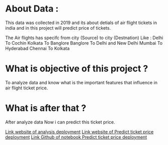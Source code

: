 # About Data :
This data was collected in 2019 and its about detials of air flight tickets in india and in this project will predict price of tickets.

The Air flights has specifc from city (Source) to city (Destnation) Like :
Delhi To Cochin
Kolkata To Banglore
Banglore To Delhi and New Delhi
Mumbai To Hyderabad
Chennai To Kolkata

# What is objective of this project ?
To analyze data and know what is the important features that influence in air flight ticket price.

# What is after that ?
After analyze data  Now i can predict this ticket price.

[Link website of  analysis deployment](https://air-flight-tickets.streamlit.app/)
[Link website of  Predict ticket price deployment](https://air-flight-tickets-predict.streamlit.app/)
[Link Github of notebook Predict ticket price deployment](https://github.com/AhmedRamadan74/Air-Flight-Tickets-predict/tree/main)

